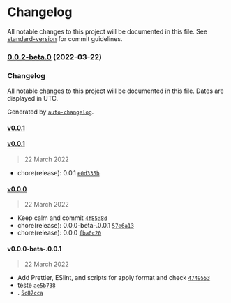 # Changelog

All notable changes to this project will be documented in this file. See [standard-version](https://github.com/conventional-changelog/standard-version) for commit guidelines.

### [0.0.2-beta.0](https://github.com/mokkapps/changelog-generator-demo/compare/v0.0.1...v0.0.2-beta.0) (2022-03-22)

### Changelog

All notable changes to this project will be documented in this file. Dates are displayed in UTC.

Generated by [`auto-changelog`](https://github.com/CookPete/auto-changelog).

#### [v0.0.1](https://github.com/rogerioyokoi/future_api/compare/v0.0.1...v0.0.1)

#### [v0.0.1](https://github.com/rogerioyokoi/future_api/compare/v0.0.0...v0.0.1)

> 22 March 2022

- chore(release): 0.0.1 [`e0d335b`](https://github.com/rogerioyokoi/future_api/commit/e0d335b486ac4eb345f1229cc75ebd97e7ab2054)

#### [v0.0.0](https://github.com/rogerioyokoi/future_api/compare/v0.0.0-beta-.0.0.1...v0.0.0)

> 22 March 2022

- Keep calm and commit [`4f85a8d`](https://github.com/rogerioyokoi/future_api/commit/4f85a8d25e45d77fd7a787caf13cc578fe579558)
- chore(release): 0.0.0-beta-.0.0.1 [`57e6a13`](https://github.com/rogerioyokoi/future_api/commit/57e6a134228f8ca2690d999f12c8cafd2e6e02b1)
- chore(release): 0.0.0 [`fba0c20`](https://github.com/rogerioyokoi/future_api/commit/fba0c20ea4095f2ad02d2e23316a411052e1a7be)

#### v0.0.0-beta-.0.0.1

> 22 March 2022

- Add Prettier, ESlint, and scripts for apply format and check [`4749553`](https://github.com/rogerioyokoi/future_api/commit/474955311753e5d60f690f49a6c506be418472b8)
- teste [`ae5b738`](https://github.com/rogerioyokoi/future_api/commit/ae5b738225a48c3069922688d93cddb54c5ffcfa)
- . [`5c87cca`](https://github.com/rogerioyokoi/future_api/commit/5c87cca19407bcdc0885bf93f791518424b21cc0)

